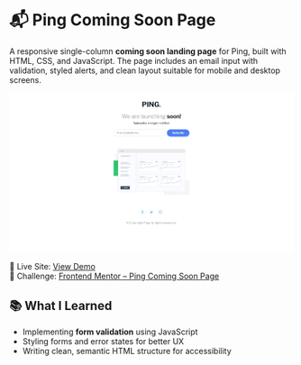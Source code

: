# 📬 Ping Coming Soon Page

A responsive single-column **coming soon landing page** for Ping, built with HTML, CSS, and JavaScript. The page includes an email input with validation, styled alerts, and clean layout suitable for mobile and desktop screens.

![Project Preview](./preview.jpeg) <!-- Replace with your screenshot -->

🔗 Live Site: [View Demo](https://github.com/anjsachu/dev-labs/tree/main/frontendmentor/ping_coming_soon_page)  
🧩 Challenge: [Frontend Mentor – Ping Coming Soon Page](https://www.frontendmentor.io/challenges/ping-single-column-coming-soon-page-5cadd051fec04111f7b848da)

## 📚 What I Learned

- Implementing **form validation** using JavaScript
- Styling forms and error states for better UX
- Writing clean, semantic HTML structure for accessibility
